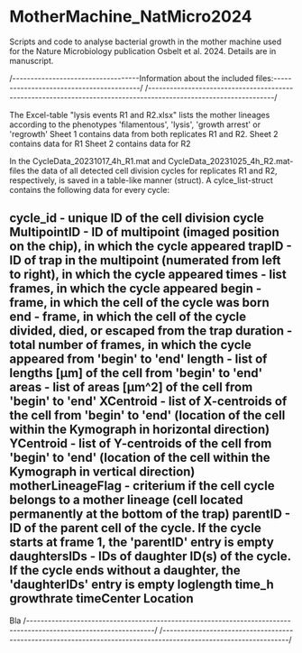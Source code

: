 # MotherMachine_NatMicro2024
Scripts and code to analyse bacterial growth in the mother machine used for the Nature Microbiology publication Osbelt et al. 2024. Details are in manuscript.

/-----------------------------------Information about the included files:-----------------------------------------/
/-----------------------------------------------------------------------------------------------------------------/



The Excel-table "lysis events R1 and R2.xlsx" lists the mother lineages according to the phenotypes 'filamentous', 'lysis', 'growth arrest' or 'regrowth'
Sheet 1 contains data from both replicates R1 and R2.
Sheet 2 contains data for R1
Sheet 2 contains data for R2

In the CycleData_20231017_4h_R1.mat and CycleData_20231025_4h_R2.mat-files the data of all detected cell division cycles for replicates R1 and R2, respectively, is saved in a table-like manner (struct). A cylce_list-struct contains the following data for every cycle:

cycle_id - unique ID of the cell division cycle
MultipointID - ID of multipoint (imaged position on the chip), in which the cycle appeared
trapID - ID of trap in the multipoint (numerated from left to right), in which the cycle appeared
times - list frames, in which the cycle appeared
begin - frame, in which the cell of the cycle was born
end - frame, in which the cell of the cycle divided, died, or escaped from the trap
duration - total number of frames, in which the cycle appeared from 'begin' to 'end'
length - list of lengths [µm] of the cell from 'begin' to 'end'
areas - list of areas [µm^2] of the cell from 'begin' to 'end'
XCentroid - list of X-centroids of the cell from 'begin' to 'end' (location of the cell within the Kymograph in horizontal direction)
YCentroid - list of Y-centroids of the cell from 'begin' to 'end' (location of the cell within the Kymograph in vertical direction)
motherLineageFlag - criterium if the cell cycle belongs to a mother lineage (cell located permanently at the bottom of the trap)
parentID - ID of the parent cell of the cycle. If the cycle starts at frame 1, the 'parentID' entry is empty
daughtersIDs - IDs of daughter ID(s) of the cycle. If the cycle ends without a daughter, the 'daughterIDs' entry is empty
loglength
time_h
growthrate
timeCenter
Location
------------------------------------------------------------------------------------------------------------------
Bla
/-----------------------------------------------------------------------------------------------------------------/
/-----------------------------------------------------------------------------------------------------------------/

